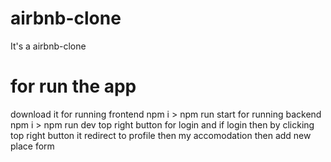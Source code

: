 # airbnb-clone
It's a airbnb-clone
# for run the app
download it 
for running frontend npm i > npm run start 
for running backend npm i > npm run dev
top right button for login and if login then by clicking top right button it redirect to profile then my accomodation then add new place form
